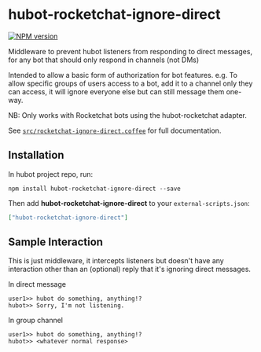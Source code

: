 # hubot-rocketchat-ignore-direct
[![NPM version][npm-image]][npm-url]

Middleware to prevent hubot listeners from responding to direct messages, for any bot that should only respond in channels (not DMs)

Intended to allow a basic form of authorization for bot features.
e.g. To allow specific groups of users access to a bot, add it to a channel only they can access, it will ignore everyone else but can still message them one-way.

NB: Only works with Rocketchat bots using the hubot-rocketchat adapter.

See [`src/rocketchat-ignore-direct.coffee`](src/rocketchat-ignore-direct.coffee) for full documentation.

## Installation

In hubot project repo, run:

`npm install hubot-rocketchat-ignore-direct --save`

Then add **hubot-rocketchat-ignore-direct** to your `external-scripts.json`:

```json
["hubot-rocketchat-ignore-direct"]
```

## Sample Interaction

This is just middleware, it intercepts listeners but doesn't have any interaction other than an (optional) reply that it's ignoring direct messages.

In direct message

```
user1>> hubot do something, anything!?
hubot>> Sorry, I'm not listening.
```

In group channel

```
user1>> hubot do something, anything!?
hubot>> <whatever normal response>
```

[npm-url]: https://npmjs.org/package/hubot-rocketchat-ignore-direct
[npm-image]: http://img.shields.io/npm/v/hubot-rocketchat-ignore-direct.svg?style=flat
